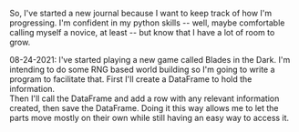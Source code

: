 So, I've started a new journal because I want to keep track of how I'm progressing. I'm confident in my python skills -- well, maybe comfortable calling myself a novice, at least -- but know that I have a lot of room to grow.

08-24-2021: I've started playing a new game called Blades in the Dark. I'm intending to do some RNG based world building so I'm going to write a program to facilitate that. First I'll create a DataFrame to hold the information. <br>
Then I'll call the DataFrame and add a row with any relevant information created, then save the DataFrame. Doing it this way allows me to let the parts move mostly on their own while still having an easy way to access it.
